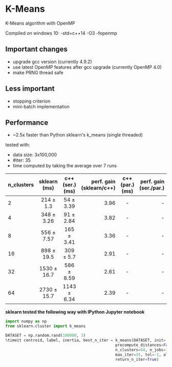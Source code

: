 # K-Means
K-Means algorithm with OpenMP

Compiled on windows 10: -std=c++14 -O3 -fopenmp

## Important changes

* upgrade gcc version (currently 4.9.2)
* use latest OpenMP features after gcc upgrade (currently OpenMP 4.0)
* make PRNG thread safe

## Less important

* stopping criterion
* mini-batch implementation

## Performance

* ~2.5x faster than Python sklearn's k_means (single threaded)

tested with:

* data size: 3x100,000
* #iter: 35
* time computed by taking the average over 7 runs

| n_clusters | sklearn (ms)  | c++(ser.)(ms)  | perf. gain (sklearn/c++) |c++(par.)(ms)| perf. gain (ser./par.)|
| :---       |:---:          |:---:           |---:                      |:---:        |---:                   |
|     2      | 214 ± 1.3     |  54 ± 3.39     |3.96|-|-|
|     4      | 348 ± 3.26    |  91 ± 2.84     |3.82|-|-|
|     8      | 556 ± 7.57    | 165 ± 3.41     |3.36|-|-|
|     16     | 898 ± 19.5    | 309 ± 5.7      |2.91|-|-|
|     32     |1530 ± 16.7    | 586 ± 8.59     |2.61|-|-|
|     64     |2730 ± 15.7    |1143 ± 6.34     |2.39|-|-|


**sklearn tested the following way with IPython Jupyter notebook**
```python
import numpy as np
from sklearn.cluster import k_means

DATASET = np.random.rand(100000, 3)
%timeit centroid, label, inertia, best_n_iter = k_means(DATASET, init='random', \
                                                precompute_distances=False, n_init=1, \
                                                n_clusters=64, n_jobs=1, \
                                                max_iter=35, tol=-1, algorithm="full", \
                                                return_n_iter=True)
```
